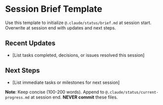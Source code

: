 # Session Brief Template

Use this template to initialize `@.claude/status/brief.md` at session start. Overwrite at session end with updates and next steps.

## Recent Updates
- [List tasks completed, decisions, or issues resolved this session]

## Next Steps
- [List immediate tasks or milestones for next session]

**Note**: Keep concise (100-200 words). Append to `@.claude/status/current-progress.md` at session end. **NEVER commit** these files.